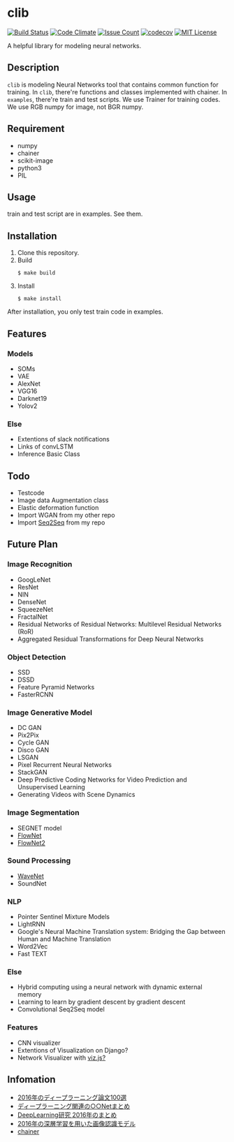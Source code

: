 clib
====

[![Build Status](https://travis-ci.org/Swall0w/clib.svg?branch=master)](https://travis-ci.org/Swall0w/clib)
[![Code Climate](https://codeclimate.com/github/Swall0w/clib/badges/gpa.svg)](https://codeclimate.com/github/Swall0w/clib)
[![Issue Count](https://codeclimate.com/github/Swall0w/clib/badges/issue_count.svg)](https://codeclimate.com/github/Swall0w/clib)
[![codecov](https://codecov.io/gh/Swall0w/clib/branch/master/graph/badge.svg)](https://codecov.io/gh/Swall0w/clib)
[![MIT License](http://img.shields.io/badge/license-MIT-blue.svg?style=flat)](LICENSE)

A helpful library for modeling neural networks.

## Description

`clib` is modeling Neural Networks tool that contains common function for training.
In `clib`, there're functions and classes implemented with chainer.
In `examples`, there're train and test scripts.
We use Trainer for training codes.
We use RGB numpy for image, not BGR numpy.

## Requirement

* numpy
* chainer
* scikit-image
* python3
* PIL

## Usage

train and test script are in examples. See them.

## Installation

1. Clone this repository.
2. Build
    ```console
    $ make build
    ```
2. Install
    ```console
    $ make install
    ```
After installation, you only test train code in examples.

## Features
### Models
* SOMs
* VAE
* AlexNet
* VGG16
* Darknet19
* Yolov2

### Else
* Extentions of slack notifications
* Links of convLSTM
* Inference Basic Class

## Todo

* Testcode
* Image data Augmentation class
* Elastic deformation function
* Import WGAN from my other repo
* Import [Seq2Seq](https://github.com/Swall0w/Seq2SeqChatbot) from my repo

## Future Plan
### Image Recognition

* GoogLeNet
* ResNet
* NIN
* DenseNet
* SqueezeNet
* FractalNet
* Residual Networks of Residual Networks: Multilevel Residual Networks (RoR)
* Aggregated Residual Transformations for Deep Neural Networks

### Object Detection

* SSD
* DSSD
* Feature Pyramid Networks
* FasterRCNN

### Image Generative Model
* DC GAN
* Pix2Pix
* Cycle GAN
* Disco GAN
* LSGAN
* Pixel Recurrent Neural Networks
* StackGAN
* Deep Predictive Coding Networks for Video Prediction and Unsupervised Learning
* Generating Videos with Scene Dynamics

### Image Segmentation 

* SEGNET model
* [FlowNet](https://arxiv.org/abs/1504.06852)
* [FlowNet2](https://github.com/lmb-freiburg/flownet2)

### Sound Processing

* [WaveNet](https://github.com/musyoku/wavenet)
* SoundNet

### NLP

* Pointer Sentinel Mixture Models
* LightRNN
* Google's Neural Machine Translation system: Bridging the Gap between Human and Machine Translation
* Word2Vec
* Fast TEXT

### Else

* Hybrid computing using a neural network with dynamic external memory
* Learning to learn by gradient descent by gradient descent
* Convolutional Seq2Seq model

### Features

* CNN visualizer
* Extentions of Visualization on Django?
* Network Visualizer with [viz.js?](https://github.com/mdaines/viz.js)

## Infomation

* [2016年のディープラーニング論文100選](http://qiita.com/sakaiakira/items/9da1edda802c4884865c)
* [ディープラーニング関連の○○Netまとめ](http://qiita.com/shinya7y/items/8911856125a3109378d6#_reference-a60de5539cc2a2dd8bd7)
* [DeepLearning研究 2016年のまとめ](http://qiita.com/eve_yk/items/f4b274da7042cba1ba76)
* [2016年の深層学習を用いた画像認識モデル](http://qiita.com/aiskoaskosd/items/59c49f2e2a6d76d62798)
* [chainer](https://github.com/chainer/chainer/wiki/External-examples)
